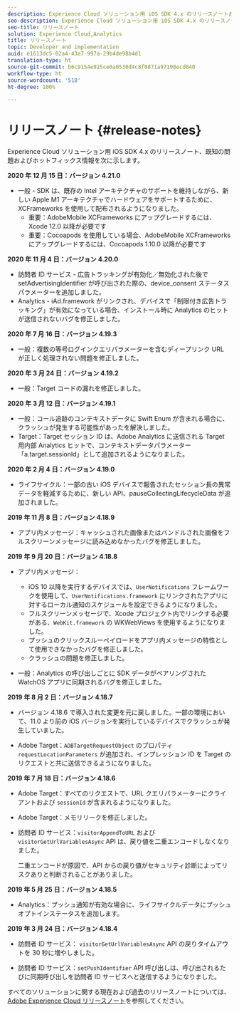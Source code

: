 ```yaml
---
description: Experience Cloud ソリューション用 iOS SDK 4.x のリリースノートおよび既知の問題です。
seo-description: Experience Cloud ソリューション用 iOS SDK 4.x のリリースノートおよび既知の問題です。
seo-title: リリースノート
solution: Experience Cloud,Analytics
title: リリースノート
topic: Developer and implementation
uuid: e1613dc5-02a4-43a7-997a-29b4de98b4d1
translation-type: ht
source-git-commit: b6c9154e925ce0a0530d4c8f0871a97198ecd840
workflow-type: ht
source-wordcount: '518'
ht-degree: 100%

---
```



# リリースノート {#release-notes}

Experience Cloud ソリューション用 iOS SDK 4.x のリリースノート、既知の問題およびホットフィックス情報を次に示します。

**2020 年 12 月 15 日：バージョン 4.21.0**

* 一般 - SDK は、既存の Intel アーキテクチャのサポートを維持しながら、新しい Apple M1 アーキテクチャでハードウェアをサポートするために、XCFrameworks を使用して配布されるようになりました。
   * 重要：AdobeMobile XCFrameworks にアップグレードするには、Xcode 12.0 以降が必要です
   * 重要：Cocoapods を使用している場合、AdobeMobile XCFrameworks にアップグレードするには、Cocoapods 1.10.0 以降が必要です

**2020 年 11 月 4 日：バージョン 4.20.0**

* 訪問者 ID サービス - 広告トラッキングが有効化／無効化された後で setAdvertisingIdentifier が呼び出された際の、device_consent ステータスパラメーターを追加しました。
* Analytics - iAd.framework がリンクされ、デバイスで「制限付き広告トラッキング」が有効になっている場合、インストール時に Analytics のヒットが送信されないバグを修正しました。

**2020 年 7 月 16 日：バージョン 4.19.3**

* 一般：複数の等号ログインクエリパラメーターを含むディープリンク URL が正しく処理されない問題を修正しました。

**2020 年 3 月 24 日：バージョン 4.19.2**

* 一般：Target コードの漏れを修正しました。

**2020 年 3 月 12 日：バージョン 4.19.1**

* 一般：コール追跡のコンテキストデータに Swift Enum が含まれる場合に、クラッシュが発生する可能性があったを解決しました。
* Target：Target セッション ID は、Adobe Analytics に送信される Target 用内部 Analytics ヒットで、コンテキストデータパラメーター「a.target.sessionId」として追加されるようになりました。

**2020 年 2 月 4 日：バージョン 4.19.0**

* ライフサイクル：一部の古い iOS デバイスで報告されたセッション長の異常データを軽減するために、新しい API、pauseCollectingLifecycleData が追加されました。

**2019 年 11 月 8 日：バージョン 4.18.9**

* アプリ内メッセージ：キャッシュされた画像またはバンドルされた画像をフルスクリーンメッセージに読み込めなかったバグを修正しました。

**2019 年 9 月 20 日：バージョン 4.18.8**

* アプリ内メッセージ：

   * iOS 10 以降を実行するデバイスでは、`UserNotifications` フレームワークを使用して、`UserNotifications.framework` にリンクされたアプリに対するローカル通知のスケジュールを設定できるようになりました。
   * フルスクリーンメッセージで、Xcode プロジェクト内でリンクする必要がある、`WebKit.framework` の WKWebViews を使用するようになりました。
   * プッシュのクリックスルーペイロードをアプリ内メッセージの特性として使用できなかったバグを修正しました。
   * クラッシュの問題を修正しました。

* 一般：Analytics の呼び出しごとに SDK データがペアリングされた WatchOS アプリに同期されるバグを修正しました。

**2019 年 8 月 2 日：バージョン 4.18.7**

* バージョン 4.18.6 で導入された変更を元に戻しました。一部の環境において、11.0 より前の iOS バージョンを実行しているデバイスでクラッシュが発生していました。

* Adobe Target：`ADBTargetRequestObject` のプロパティ `requestLocationParameters` が追加され、インプレッション ID を Target のリクエストと共に送信できるようになりました。

**2019 年 7 月 18 日：バージョン 4.18.6**

* Adobe Target：すべてのリクエストで、URL クエリパラメーターにクライアントおよび `sessionId` が含まれるようになりました。
* Adobe Target：メモリリークを修正しました。
* 訪問者 ID サービス：`visitorAppendToURL` および `visitorGetUrlVariablesAsync` API は、戻り値を二重エンコードしなくなりました。

   二重エンコードが原因で、API からの戻り値がセキュリティ診断によってリスクありと判断されることがありました。

**2019 年 5 月 25 日：バージョン 4.18.5**

* Analytics：プッシュ通知が有効な場合に、ライフサイクルデータにプッシュオプトインステータスを追加します。

**2019 年 3 月 24 日：バージョン 4.18.4**

* 訪問者 ID サービス：
   `visitorGetUrlVariablesAsync` API の戻りタイムアウトを 30 秒に増やしました。

* 訪問者 ID サービス：`setPushIdentifier` API 呼び出しは、呼び出されるたびに同期呼び出しを訪問者 ID サービスへと送信するようになりました。

すべてのソリューションに関する現在および過去のリリースノートについては、[Adobe Experience Cloud リリースノート](https://docs.adobe.com/content/help/ja-JP/release-notes/experience-cloud/current.html)を参照してください。
